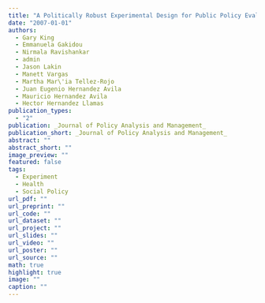 ```yaml
---
title: "A Politically Robust Experimental Design for Public Policy Evaluation, with Application to the Mexican Universal Health Insurance Program"
date: "2007-01-01"
authors:
  - Gary King
  - Emmanuela Gakidou
  - Nirmala Ravishankar
  - admin
  - Jason Lakin
  - Manett Vargas
  - Martha Mar\'ia Tellez-Rojo
  - Juan Eugenio Hernandez Avila
  - Mauricio Hernandez Avila
  - Hector Hernandez Llamas
publication_types:
  - "2"
publication: _Journal of Policy Analysis and Management_
publication_short: _Journal of Policy Analysis and Management_
abstract: ""
abstract_short: ""
image_preview: ""
featured: false
tags:
  - Experiment
  - Health
  - Social Policy
url_pdf: ""
url_preprint: ""
url_code: ""
url_dataset: ""
url_project: ""
url_slides: ""
url_video: ""
url_poster: ""
url_source: ""
math: true
highlight: true
image: ""
caption: ""
---
```

